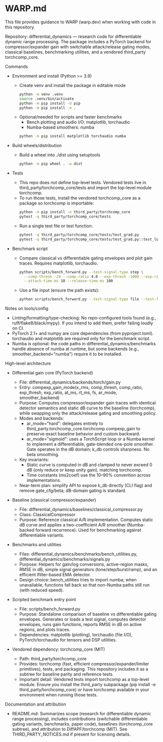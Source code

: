 # WARP.md

This file provides guidance to WARP (warp.dev) when working with code in this repository.

Repository: differential_dynamics — research code for differentiable dynamic range processing. The package includes a PyTorch backend for compressor/expander gain with switchable attack/release gating modes, classical baselines, benchmarking utilities, and a vendored third_party torchcomp_core.

Commands

- Environment and install (Python >= 3.9)
  - Create venv and install the package in editable mode
    ```bash path=null start=null
    python -m venv .venv
    source .venv/bin/activate
    python -m pip install -U pip
    python -m pip install -e .
    ```
  - Optional/needed for scripts and faster benchmarks
    - Bench plotting and audio I/O: matplotlib, torchaudio
    - Numba-based smoothers: numba
    ```bash path=null start=null
    python -m pip install matplotlib torchaudio numba
    ```

- Build wheels/distribution
  - Build a wheel into ./dist using setuptools
    ```bash path=null start=null
    python -m pip wheel . -w dist
    ```

- Tests
  - This repo does not define top-level tests. Vendored tests live in third_party/torchcomp_core/tests and import the top-level module torchcomp.
  - To run those tests, install the vendored torchcomp_core as a package so torchcomp is importable:
    ```bash path=null start=null
    python -m pip install -e third_party/torchcomp_core
    pytest -q third_party/torchcomp_core/tests
    ```
  - Run a single test file or test function:
    ```bash path=null start=null
    pytest -q third_party/torchcomp_core/tests/test_grad.py
    pytest -q third_party/torchcomp_core/tests/test_grad.py::test_low_order_cpu
    ```

- Benchmark script
  - Compare classical vs differentiable gating envelopes and plot gain traces. Requires matplotlib, torchaudio.
    ```bash path=null start=null
    python scripts/bench_forward.py --test-signal-type step \
      --comp-thresh -24 --comp-ratio 4.0 --exp-thresh -1000 --exp-ratio 1.0 \
      --attack-time-ms 10 --release-time-ms 100
    ```
  - Use a file input (ensure the path exists):
    ```bash path=null start=null
    python scripts/bench_forward.py --test-signal-type file --test-file-path /path/to/audio.wav
    ```

Notes on tools/config

- Linting/formatting/type-checking: No repo-configured tools found (e.g., ruff/flake8/black/mypy). If you intend to add them, prefer failing loudly on CI.
- PyTorch 2.1+ and numpy are core dependencies (from pyproject.toml). torchaudio and matplotlib are required only for the benchmark script.
- Numba is optional: the code paths in differential_dynamics/benchmarks handle absence of numba at runtime, but some backends (e.g., smoother_backend="numba") require it to be installed.

High-level architecture

- Differential gain core (PyTorch backend)
  - File: differential_dynamics/backends/torch/gain.py
  - Entry: compexp_gain_mode(x_rms, comp_thresh, comp_ratio, exp_thresh, exp_ratio, at_ms, rt_ms, fs, ar_mode, smoother_backend)
  - Purpose: Computes compressor/expander gain traces with identical detector semantics and static dB curve to the baseline (torchcomp), while swapping only the attack/release gating and smoothing policy.
  - Modes and backends:
    - ar_mode="hard": delegates entirely to third_party.torchcomp_core.torchcomp.compexp_gain to preserve exact baseline behavior and custom backward.
    - ar_mode="sigmoid": uses a TorchScript loop or a Numba kernel to implement a differentiable, gate-blended one-pole smoother. Gate operates in the dB domain; k_db controls sharpness. No beta smoothing.
  - Key invariants:
    - Static curve is computed in dB and clamped to never exceed 0 dB (only reduce or keep unity gain), matching torchcomp.
    - Time constants (ms2coef) use the 10–90% convention across implementations.
  - Near-term plan: simplify API to expose k_db directly (CLI flag) and remove gate_cfg/beta; dB-domain gating is standard.

- Baseline (classical compressor/expander)
  - File: differential_dynamics/baselines/classical_compressor.py
  - Class: ClassicalCompressor
  - Purpose: Reference classical A/R implementation. Computes static dB curve and applies a two-coefficient A/R smoother (Numba-backed forward recurrence). Used for benchmarking against differentiable variants.

- Benchmarks and utilities
  - Files: differential_dynamics/benchmarks/bench_utilities.py, differential_dynamics/benchmarks/signals.py
  - Purpose: Helpers for gain/log conversions, active-region masks, RMSE in dB, simple signal generators (tone/step/burst/ramp), and an efficient lfilter-based EMA detector.
  - Design choice: bench_utilities tries to import numba; when unavailable, functions fall back so that non-Numba paths still run (with reduced speed).

- Scripted benchmark entry point
  - File: scripts/bench_forward.py
  - Purpose: Standalone comparison of baseline vs differentiable gating envelopes. Generates or loads a test signal, computes detector envelopes, runs gain functions, reports RMSE in dB on active regions, and plots traces.
  - Dependencies: matplotlib (plotting), torchaudio (file I/O), PyTorch/torchaudio for tensors and DSP utilities.

- Vendored dependency: torchcomp_core (MIT)
  - Path: third_party/torchcomp_core
  - Provides: torchcomp (fast, efficient compressor/expander/limiter primitives), tests, and packaging. This repository includes it as a subtree for baseline parity and reference tests.
  - Important detail: Vendored tests import torchcomp as a top-level module. Ensure you install the third_party subpackage (pip install -e third_party/torchcomp_core) or have torchcomp available in your environment when running those tests.

Documentation and attribution

- README.md: Summarizes scope (research for differentiable dynamic range processing), includes contributions (switchable differentiable gating variants, benchmarks, paper code), baselines (torchcomp_core subtree), and attribution to DiffAPF/torchcomp (MIT). See THIRD_PARTY_NOTICES.md if present for licensing details.

